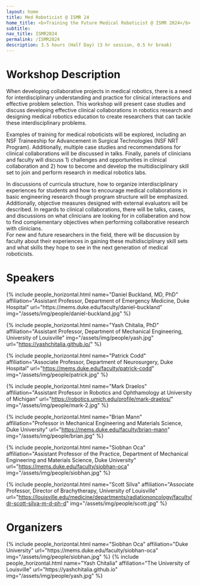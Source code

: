 ```yaml
---
layout: home
title: Med Roboticist @ ISMR 24
home_title: <b>Training the Future Medical Roboticist @ ISMR 2024</b>
subtitle:
nav_title: ISMR2024
permalink: /ISMR2024
description: 3.5 hours (Half Day) (3 hr session, 0.5 hr break)
---
```


# Workshop Description

When developing collaborative projects in medical robotics, there is a need for interdisciplinary understanding and practice for clinical interactions and effective problem selection. 
This workshop will present case studies and discuss developing effective clinical collaborations in robotics research and designing medical robotics education to create researchers that can tackle these interdisciplinary problems. 

Examples of training for medical roboticists will be explored, including an NSF Traineeship for Advancement in Surgical Technologies (NSF NRT Program). 
Additionally, multiple case studies and recommendations for clinical collaborations will be discussed in talks. 
Finally, panels of  clinicians and faculty will discuss 1) challenges and opportunities in clinical collaboration and 2) how to become and develop the multidisciplinary skill set to join and perform research in medical robotics labs. 

In discussions of curricula structure, how to organize interdisciplinary experiences for students and how to encourage medical collaborations in basic engineering research though program structure will be emphasized. 
Additionally, objective measures designed with external evaluators will be described. 
In regards to clinical collaborations, there will be talks, cases, and discussions on what clinicians are looking for in collaberation and how to find complementary objectives when performing collaborative research with clinicians.  
For new and future researchers in the field, there will be discussion by faculty about their experiences in gaining these multidisciplinary skill sets and what skills they hope to see in the next generation of medical roboticists.

# Speakers
<div class="row row-cols-2 projects pt-3 pb-3">
  {% include people_horizontal.html name="Daniel Buckland, MD, PhD" affiliation="Assistant Professor, Department of Emergency Medicine, Duke Hospital" url="https://mems.duke.edu/faculty/daniel-buckland" img="/assets/img/people/daniel-buckland.jpg"  %}
  
  {% include people_horizontal.html name="Yash Chitalia, PhD" affiliation="Assistant Professor, Department of Mechanical Engineering, University of Louisville" img="/assets/img/people/yash.jpg" url="https://yashchitalia.github.io/" %}

  {% include people_horizontal.html name="Patrick Codd" affiliation="Associate Professor, Department of Neurosurgery, Duke Hospital" url="https://mems.duke.edu/faculty/patrick-codd" img="/assets/img/people/patrick.jpg" %}

  {% include people_horizontal.html name="Mark Draelos" affiliation="Assistant Professor in Robotics and Ophthamology at University of Michigan" url="https://robotics.umich.edu/profile/mark-draelos/" img="/assets/img/people/mark-2.jpg" %}

  {% include people_horizontal.html name="Brian Mann" affiliation="Professor in Mechanical Engineering and Materials Science, Duke University" url="https://mems.duke.edu/faculty/brian-mann" img="/assets/img/people/brian.jpg" %}
 
  {% include people_horizontal.html name="Siobhan Oca" affiliation="Assistant Professor of the Practice, Department of Mechanical Engineering and Materials Science, Duke University" url="https://mems.duke.edu/faculty/siobhan-oca" img="/assets/img/people/siobhan.jpg" %}
  
  {% include people_horizontal.html name="Scott Silva" affiliation="Associate Professor, Director of Brachytherapy, University of Louisville" url="https://louisville.edu/medicine/departments/radiationoncology/faculty/dr-scott-silva-m-d-ph-d" img="/assets/img/people/scott.jpg" %}

</div>


# Organizers
<div class="row row-cols-2 projects pt-3 pb-3">
  {% include people_horizontal.html name="Siobhan Oca" affiliation="Duke University" url="https://mems.duke.edu/faculty/siobhan-oca" img="/assets/img/people/siobhan.jpg" %}
  {% include people_horizontal.html name="Yash Chitalia" affiliation="The University of Louisville" url="https://yashchitalia.github.io" img="/assets/img/people/yash.jpg" %}
</div>

